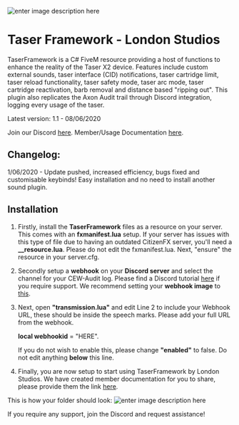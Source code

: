 

![enter image description here](https://i.imgur.com/IIyr58s.jpg)

# Taser Framework - London Studios
TaserFramework is a C# FiveM resource providing a host of functions to enhance the reality of the Taser X2 device. Features include custom external sounds, taser interface (CID) notifications, taser cartridge limit, taser reload functionality, taser safety mode, taser arc mode, taser cartridge reactivation, barb removal and distance based "ripping out". This plugin also replicates the Axon Audit trail through Discord integration, logging every usage of the taser.

Latest version: 1.1 - 08/06/2020

Join our Discord [here](https://discord.gg/AtPt9ND).
Member/Usage Documentation [here](https://bit.ly/2zMsKHY).

Changelog:
-
1/06/2020 - Update pushed, increased efficiency, bugs fixed and customisable keybinds! Easy installation and no need to install another sound plugin.
## Installation
1. Firstly, install the **TaserFramework** files as a resource on your server. This comes with an **fxmanifest.lua** setup. If your server has issues with this type of file due to having an outdated CitizenFX server, you'll need a **__resource.lua**. Please do not edit the fxmanifest.lua. Next, "ensure" the resource in your server.cfg.
   
4. Secondly setup a **webhook** on your **Discord server** and select the channel for your CEW-Audit log. Please find a Discord tutorial [here](https://support.discord.com/hc/en-us/articles/228383668-Intro-to-Webhooks) if you require support. We recommend setting your **webhook image** to [this](https://imgur.com/a/KkZZcif).
5. Next, open **"transmission.lua"** and edit Line 2 to include your Webhook URL, these should be inside the speech marks. Please add your full URL from the webhook.

    **local webhookid** = "HERE".
    
    If you do not wish to enable this, please change **"enabled"** to false. Do not edit anything **below** this line.
    
 6. Finally, you are now setup to start using TaserFramework by London Studios. We have created member documentation for you to share, please provide them the link [here](https://bit.ly/2zMsKHY).

This is how your folder should look:
![enter image description here](https://i.imgur.com/foCPYd9.png)

If you require any support, join the Discord and request assistance!
